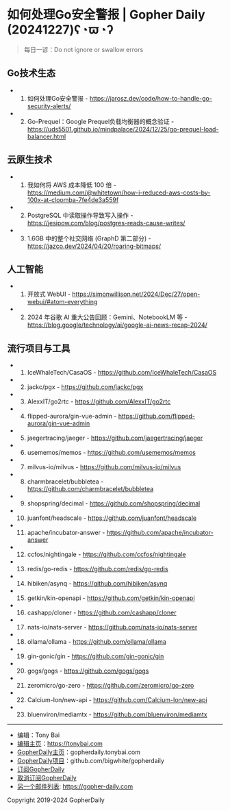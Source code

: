 # 如何处理Go安全警报 | Gopher Daily (20241227)ʕ◔ϖ◔ʔ

>每日一谚：Do not ignore or swallow errors

## Go技术生态


- 1. 如何处理Go安全警报 - https://jarosz.dev/code/how-to-handle-go-security-alerts/

- 2. Go-Prequel：Google Prequel负载均衡器的概念验证 - https://uds5501.github.io/mindpalace/2024/12/25/go-prequel-load-balancer.html


## 云原生技术


- 1. 我如何将 AWS 成本降低 100 倍 - https://medium.com/@whitetown/how-i-reduced-aws-costs-by-100x-at-cloomba-7fe4de3a559f

- 2. PostgreSQL 中读取操作导致写入操作 - https://jesipow.com/blog/postgres-reads-cause-writes/

- 3. 1.6GB 中的整个社交网络 (GraphD 第二部分) - https://jazco.dev/2024/04/20/roaring-bitmaps/


## 人工智能


- 1. 开放式 WebUI - https://simonwillison.net/2024/Dec/27/open-webui/#atom-everything

- 2. 2024 年谷歌 AI 重大公告回顾：Gemini、NotebookLM 等 - https://blog.google/technology/ai/google-ai-news-recap-2024/


## 流行项目与工具


- 1. IceWhaleTech/CasaOS - https://github.com/IceWhaleTech/CasaOS

- 2. jackc/pgx - https://github.com/jackc/pgx

- 3. AlexxIT/go2rtc - https://github.com/AlexxIT/go2rtc

- 4. flipped-aurora/gin-vue-admin - https://github.com/flipped-aurora/gin-vue-admin

- 5. jaegertracing/jaeger - https://github.com/jaegertracing/jaeger

- 6. usememos/memos - https://github.com/usememos/memos

- 7. milvus-io/milvus - https://github.com/milvus-io/milvus

- 8. charmbracelet/bubbletea - https://github.com/charmbracelet/bubbletea

- 9. shopspring/decimal - https://github.com/shopspring/decimal

- 10. juanfont/headscale - https://github.com/juanfont/headscale

- 11. apache/incubator-answer - https://github.com/apache/incubator-answer

- 12. ccfos/nightingale - https://github.com/ccfos/nightingale

- 13. redis/go-redis - https://github.com/redis/go-redis

- 14. hibiken/asynq - https://github.com/hibiken/asynq

- 15. getkin/kin-openapi - https://github.com/getkin/kin-openapi

- 16. cashapp/cloner - https://github.com/cashapp/cloner

- 17. nats-io/nats-server - https://github.com/nats-io/nats-server

- 18. ollama/ollama - https://github.com/ollama/ollama

- 19. gin-gonic/gin - https://github.com/gin-gonic/gin

- 20. gogs/gogs - https://github.com/gogs/gogs

- 21. zeromicro/go-zero - https://github.com/zeromicro/go-zero

- 22. Calcium-Ion/new-api - https://github.com/Calcium-Ion/new-api

- 23. bluenviron/mediamtx - https://github.com/bluenviron/mediamtx


----

- 编辑：Tony Bai
- [编辑主页](https://tonybai.com)：https://tonybai.com
- [GopherDaily主页](https://gopherdaily.tonybai.com)：gopherdaily.tonybai.com
- [GopherDaily项目](https://github.com/bigwhite/gopherdaily)：github.com/bigwhite/gopherdaily
- [订阅GopherDaily](https://gopherdaily.tonybai.com/subscribe)
- [取消订阅GopherDaily](https://gopherdaily.tonybai.com/unsubscribe)
- [另一个邮件列表](https://gopher-daily.com): https://gopher-daily.com

Copyright 2019-2024 GopherDaily
